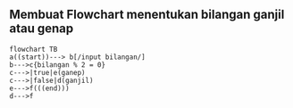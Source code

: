 ## Membuat Flowchart menentukan bilangan ganjil atau genap

```mermaid
flowchart TB
a((start))---> b[/input bilangan/]
b--->c{bilangan % 2 = 0}
c--->|true|e(ganep)
c--->|false|d(ganjil)
e--->f(((end)))
d--->f
```
